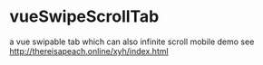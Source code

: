 # vueSwipeScrollTab
a vue swipable tab which can also infinite scroll
mobile demo see http://thereisapeach.online/xyh/index.html
